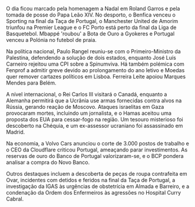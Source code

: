 O dia ficou marcado pela homenagem a Nadal em Roland Garros e pela tomada de posse do Papa Leão XIV. No desporto, o Benfica venceu o Sporting na final da Taça de Portugal, o Manchester United de Amorim triunfou na Premier League e o FC Porto está perto da final da Liga de Basquetebol. Mbappé 'roubou' a Bota de Ouro a Gyokeres e Portugal venceu a Polónia no futebol de praia.

Na política nacional, Paulo Rangel reuniu-se com o Primeiro-Ministro da Palestina, defendendo a solução de dois estados, enquanto José Luís Carneiro rejeitou uma CPI sobre a Spinumviva. Há também polémica com Fenprof a admitir greve devido ao prolongamento do ano letivo e Moedas quer remover cartazes políticos em Lisboa. Ferreira Leite apoiou Marques Mendes para Belém.

A nível internacional, o Rei Carlos III visitará o Canadá, enquanto a Alemanha permitirá que a Ucrânia use armas fornecidas contra alvos na Rússia, gerando reação de Moscovo. Ataques israelitas em Gaza provocaram mortes, incluindo um jornalista, e o Hamas aceitou uma proposta dos EUA para cessar-fogo na região. Um tesouro misterioso foi descoberto na Chéquia, e um ex-assessor ucraniano foi assassinado em Madrid.

Na economia, a Volvo Cars anunciou o corte de 3.000 postos de trabalho e o CEO da Cloudflare criticou Portugal, ameaçando parar investimentos. As reservas de ouro do Banco de Portugal valorizaram-se, e o BCP pondera analisar a compra do Novo Banco.

Outros destaques incluem a descoberta de peças de roupa contrafeita em Ovar, incidentes com detidos e feridos na final da Taça de Portugal, a investigação da IGAS às urgências de obstetrícia em Almada e Barreiro, e a condenação da Ordem dos Enfermeiros às agressões no Hospital Curry Cabral.
